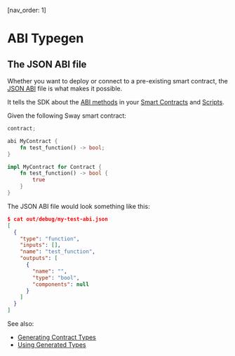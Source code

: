 [nav_order: 1]

# ABI Typegen

## The JSON ABI file

Whether you want to deploy or connect to a pre-existing smart contract, the [JSON ABI](https://fuellabs.github.io/sway/v{{site.data.versions.sway}}/book/introduction/sway_quickstart.html?highlight=abi#abi) file is what makes it possible.

It tells the SDK about the [ABI methods](https://fuellabs.github.io/sway/v{{site.data.versions.sway}}/book/introduction/sway_quickstart.html?highlight=abi#abi) in your [Smart Contracts](https://fuellabs.github.io/sway/vv{{site.data.versions.sway}}/book/sway-program-types/smart_contracts.html) and [Scripts](https://fuellabs.github.io/sway/vv{{site.data.versions.sway}}/book/sway-program-types/scripts.html).

Given the following Sway smart contract:

```rust
contract;

abi MyContract {
    fn test_function() -> bool;
}

impl MyContract for Contract {
    fn test_function() -> bool {
        true
    }
}
```

The JSON ABI file would look something like this:

```json
$ cat out/debug/my-test-abi.json
[
  {
    "type": "function",
    "inputs": [],
    "name": "test_function",
    "outputs": [
      {
        "name": "",
        "type": "bool",
        "components": null
      }
    ]
  }
]
```

See also:

- [Generating Contract Types](./generating-types-from-abi.md)
- [Using Generated Types](./using-generated-types.md)
